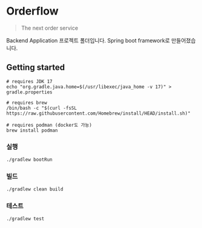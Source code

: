 # Orderflow
> The next order service

Backend Application 프로젝트 폴더입니다.
Spring boot framework로 만들어졌습니다.

## Getting started
```
# requires JDK 17
echo "org.gradle.java.home=$(/usr/libexec/java_home -v 17)" > gradle.properties

# requires brew
/bin/bash -c "$(curl -fsSL https://raw.githubusercontent.com/Homebrew/install/HEAD/install.sh)"

# requires podman (docker도 가능)
brew install podman
```

### 실행
```sh
./gradlew bootRun
```

### 빌드
```sh
./gradlew clean build
```

### 테스트
```sh
./gradlew test
```
